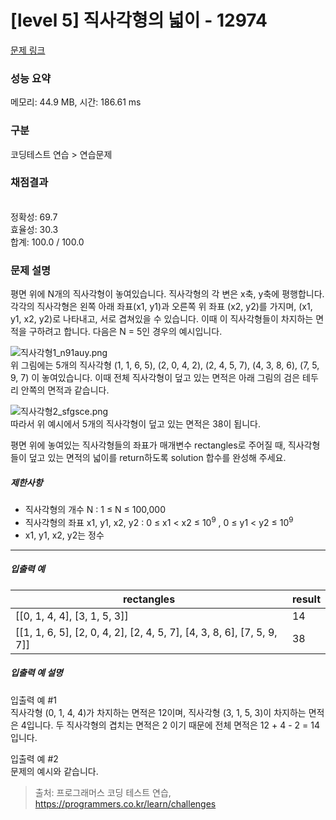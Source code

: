 # [level 5] 직사각형의 넓이 - 12974 

[문제 링크](https://school.programmers.co.kr/learn/courses/30/lessons/12974?language=cpp) 

### 성능 요약

메모리: 44.9 MB, 시간: 186.61 ms

### 구분

코딩테스트 연습 > 연습문제

### 채점결과

<br/>정확성: 69.7<br/>효율성: 30.3<br/>합계: 100.0 / 100.0

### 문제 설명

<p>평면 위에 N개의 직사각형이 놓여있습니다. 직사각형의 각 변은 x축, y축에 평행합니다. 각각의 직사각형은 왼쪽 아래 좌표(x1, y1)과 오른쪽 위 좌표 (x2, y2)를 가지며, (x1, y1, x2, y2)로 나타내고, 서로 겹쳐있을 수 있습니다. 이때 이 직사각형들이 차지하는 면적을 구하려고 합니다. 다음은 N = 5인 경우의 예시입니다.</p>

<p><img src="https://grepp-programmers.s3.ap-northeast-2.amazonaws.com/files/production/3540f1f7-d7d1-4eba-9d88-3421584e2c5e/%E1%84%8C%E1%85%B5%E1%86%A8%E1%84%89%E1%85%A1%E1%84%80%E1%85%A1%E1%86%A8%E1%84%92%E1%85%A7%E1%86%BC1_n91auy.png" title="" alt="직사각형1_n91auy.png"><br>
위 그림에는 5개의 직사각형 (1, 1, 6, 5), (2, 0, 4, 2), (2, 4, 5, 7), (4, 3, 8, 6), (7, 5, 9, 7) 이 놓여있습니다. 이때 전체 직사각형이 덮고 있는 면적은 아래 그림의 검은 테두리 안쪽의 면적과 같습니다.</p>

<p><img src="https://grepp-programmers.s3.ap-northeast-2.amazonaws.com/files/production/0fb732a3-5360-44b4-8898-c61fd0566cf3/%E1%84%8C%E1%85%B5%E1%86%A8%E1%84%89%E1%85%A1%E1%84%80%E1%85%A1%E1%86%A8%E1%84%92%E1%85%A7%E1%86%BC2_sfgsce.png" title="" alt="직사각형2_sfgsce.png"><br>
따라서 위 예시에서 5개의 직사각형이 덮고 있는 면적은 38이 됩니다.</p>

<p>평면 위에 놓여있는 직사각형들의 좌표가 매개변수 rectangles로 주어질 때, 직사각형들이 덮고 있는 면적의 넓이를 return하도록 solution 합수를 완성해 주세요.</p>

<h5>제한사항</h5>

<ul>
<li>직사각형의 개수 N : 1 ≤ N ≤ 100,000</li>
<li>직사각형의 좌표 x1, y1, x2, y2 : 0 ≤ x1 &lt; x2 ≤ 10<sup>9</sup> , 0 ≤ y1 &lt; y2 ≤ 10<sup>9</sup></li>
<li>x1, y1, x2, y2는 정수</li>
</ul>

<hr>

<h5>입출력 예</h5>
<table class="table">
        <thead><tr>
<th>rectangles</th>
<th>result</th>
</tr>
</thead>
        <tbody><tr>
<td>[[0, 1, 4, 4], [3, 1, 5, 3]]</td>
<td>14</td>
</tr>
<tr>
<td>[[1, 1, 6, 5], [2, 0, 4, 2], [2, 4, 5, 7], [4, 3, 8, 6], [7, 5, 9, 7]]</td>
<td>38</td>
</tr>
</tbody>
      </table>
<h5>입출력 예 설명</h5>

<p>입출력 예 #1<br>
직사각형 (0, 1, 4, 4)가 차지하는 면적은 12이며, 직사각형 (3, 1, 5, 3)이 차지하는 면적은 4입니다. 두 직사각형의 겹치는 면적은 2 이기 때문에 전체 면적은 12 + 4 - 2 = 14입니다.</p>

<p>입출력 예 #2<br>
문제의 예시와 같습니다.</p>


> 출처: 프로그래머스 코딩 테스트 연습, https://programmers.co.kr/learn/challenges